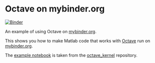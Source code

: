 # Octave on mybinder.org

[![Binder](https://mybinder.org/badge_logo.svg)](https://mybinder.org/v2/gh/Janenarongkl/Octave.git/HEAD?labpath=Exam.ipynb)

An example of using Octave on [mybinder.org](https://mybinder.org/).

This shows you how to make Matlab code that works with [Octave](https://www.gnu.org/software/octave/) run on [mybinder.org](https://mybinder.org/).

The [example notebook](index.ipynb) is taken from the [octave_kernel](https://github.com/Calysto/octave_kernel) repository.
